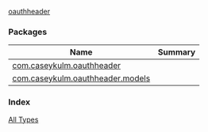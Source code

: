 [oauthheader](.)

### Packages

| Name | Summary |
|---|---|
| [com.caseykulm.oauthheader](com.caseykulm.oauthheader/index.md) |  |
| [com.caseykulm.oauthheader.models](com.caseykulm.oauthheader.models/index.md) |  |

### Index

[All Types](alltypes/index.md)
